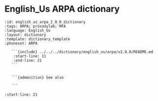 
# English_Us ARPA dictionary

``````{dictionary} English_Us ARPA dictionary
:id: english_us_arpa_2_0_0_dictionary
:tags: ARPA; prosodylab; MFA
:language: English_Us
:layout: dictionary
:template: dictionary_template
:phoneset: ARPA

   ```{include} ../../../dictionary/english_us/arpa/v2.0.0/README.md
    :start-line: 11
    :end-line: 21
   ```


   ```{admonition} See also

   ```

``````

```{include} ../../../dictionary/english_us/arpa/v2.0.0/README.md
:start-line: 21
```
